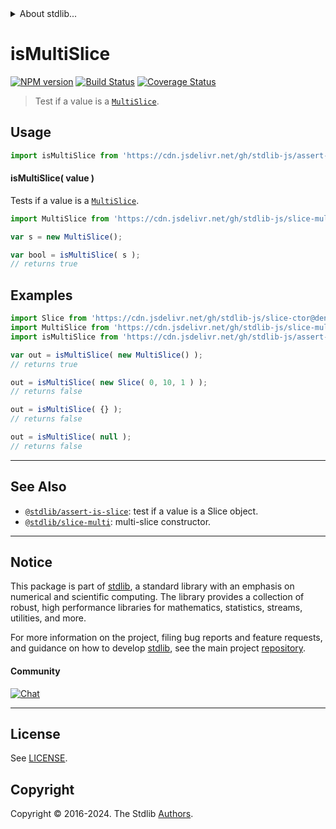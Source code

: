 <!--

@license Apache-2.0

Copyright (c) 2023 The Stdlib Authors.

Licensed under the Apache License, Version 2.0 (the "License");
you may not use this file except in compliance with the License.
You may obtain a copy of the License at

   http://www.apache.org/licenses/LICENSE-2.0

Unless required by applicable law or agreed to in writing, software
distributed under the License is distributed on an "AS IS" BASIS,
WITHOUT WARRANTIES OR CONDITIONS OF ANY KIND, either express or implied.
See the License for the specific language governing permissions and
limitations under the License.

-->


<details>
  <summary>
    About stdlib...
  </summary>
  <p>We believe in a future in which the web is a preferred environment for numerical computation. To help realize this future, we've built stdlib. stdlib is a standard library, with an emphasis on numerical and scientific computation, written in JavaScript (and C) for execution in browsers and in Node.js.</p>
  <p>The library is fully decomposable, being architected in such a way that you can swap out and mix and match APIs and functionality to cater to your exact preferences and use cases.</p>
  <p>When you use stdlib, you can be absolutely certain that you are using the most thorough, rigorous, well-written, studied, documented, tested, measured, and high-quality code out there.</p>
  <p>To join us in bringing numerical computing to the web, get started by checking us out on <a href="https://github.com/stdlib-js/stdlib">GitHub</a>, and please consider <a href="https://opencollective.com/stdlib">financially supporting stdlib</a>. We greatly appreciate your continued support!</p>
</details>

# isMultiSlice

[![NPM version][npm-image]][npm-url] [![Build Status][test-image]][test-url] [![Coverage Status][coverage-image]][coverage-url] <!-- [![dependencies][dependencies-image]][dependencies-url] -->

> Test if a value is a [`MultiSlice`][@stdlib/slice/multi].



<section class="usage">

## Usage

```javascript
import isMultiSlice from 'https://cdn.jsdelivr.net/gh/stdlib-js/assert-is-multi-slice@v0.2.1-deno/mod.js';
```

#### isMultiSlice( value )

Tests if a value is a [`MultiSlice`][@stdlib/slice/multi].

```javascript
import MultiSlice from 'https://cdn.jsdelivr.net/gh/stdlib-js/slice-multi@deno/mod.js';

var s = new MultiSlice();

var bool = isMultiSlice( s );
// returns true
```

</section>

<!-- /.usage -->

<section class="examples">

## Examples

<!-- eslint no-undef: "error" -->

```javascript
import Slice from 'https://cdn.jsdelivr.net/gh/stdlib-js/slice-ctor@deno/mod.js';
import MultiSlice from 'https://cdn.jsdelivr.net/gh/stdlib-js/slice-multi@deno/mod.js';
import isMultiSlice from 'https://cdn.jsdelivr.net/gh/stdlib-js/assert-is-multi-slice@v0.2.1-deno/mod.js';

var out = isMultiSlice( new MultiSlice() );
// returns true

out = isMultiSlice( new Slice( 0, 10, 1 ) );
// returns false

out = isMultiSlice( {} );
// returns false

out = isMultiSlice( null );
// returns false
```

</section>

<!-- /.examples -->

<!-- Section for related `stdlib` packages. Do not manually edit this section, as it is automatically populated. -->

<section class="related">

* * *

## See Also

-   <span class="package-name">[`@stdlib/assert-is-slice`][@stdlib/assert/is-slice]</span><span class="delimiter">: </span><span class="description">test if a value is a Slice object.</span>
-   <span class="package-name">[`@stdlib/slice-multi`][@stdlib/slice/multi]</span><span class="delimiter">: </span><span class="description">multi-slice constructor.</span>

</section>

<!-- /.related -->

<!-- Section for all links. Make sure to keep an empty line after the `section` element and another before the `/section` close. -->


<section class="main-repo" >

* * *

## Notice

This package is part of [stdlib][stdlib], a standard library with an emphasis on numerical and scientific computing. The library provides a collection of robust, high performance libraries for mathematics, statistics, streams, utilities, and more.

For more information on the project, filing bug reports and feature requests, and guidance on how to develop [stdlib][stdlib], see the main project [repository][stdlib].

#### Community

[![Chat][chat-image]][chat-url]

---

## License

See [LICENSE][stdlib-license].


## Copyright

Copyright &copy; 2016-2024. The Stdlib [Authors][stdlib-authors].

</section>

<!-- /.stdlib -->

<!-- Section for all links. Make sure to keep an empty line after the `section` element and another before the `/section` close. -->

<section class="links">

[npm-image]: http://img.shields.io/npm/v/@stdlib/assert-is-multi-slice.svg
[npm-url]: https://npmjs.org/package/@stdlib/assert-is-multi-slice

[test-image]: https://github.com/stdlib-js/assert-is-multi-slice/actions/workflows/test.yml/badge.svg?branch=v0.2.1
[test-url]: https://github.com/stdlib-js/assert-is-multi-slice/actions/workflows/test.yml?query=branch:v0.2.1

[coverage-image]: https://img.shields.io/codecov/c/github/stdlib-js/assert-is-multi-slice/main.svg
[coverage-url]: https://codecov.io/github/stdlib-js/assert-is-multi-slice?branch=main

<!--

[dependencies-image]: https://img.shields.io/david/stdlib-js/assert-is-multi-slice.svg
[dependencies-url]: https://david-dm.org/stdlib-js/assert-is-multi-slice/main

-->

[chat-image]: https://img.shields.io/gitter/room/stdlib-js/stdlib.svg
[chat-url]: https://app.gitter.im/#/room/#stdlib-js_stdlib:gitter.im

[stdlib]: https://github.com/stdlib-js/stdlib

[stdlib-authors]: https://github.com/stdlib-js/stdlib/graphs/contributors

[umd]: https://github.com/umdjs/umd
[es-module]: https://developer.mozilla.org/en-US/docs/Web/JavaScript/Guide/Modules

[deno-url]: https://github.com/stdlib-js/assert-is-multi-slice/tree/deno
[deno-readme]: https://github.com/stdlib-js/assert-is-multi-slice/blob/deno/README.md
[umd-url]: https://github.com/stdlib-js/assert-is-multi-slice/tree/umd
[umd-readme]: https://github.com/stdlib-js/assert-is-multi-slice/blob/umd/README.md
[esm-url]: https://github.com/stdlib-js/assert-is-multi-slice/tree/esm
[esm-readme]: https://github.com/stdlib-js/assert-is-multi-slice/blob/esm/README.md
[branches-url]: https://github.com/stdlib-js/assert-is-multi-slice/blob/main/branches.md

[stdlib-license]: https://raw.githubusercontent.com/stdlib-js/assert-is-multi-slice/main/LICENSE

[@stdlib/slice/multi]: https://github.com/stdlib-js/slice-multi/tree/deno

<!-- <related-links> -->

[@stdlib/assert/is-slice]: https://github.com/stdlib-js/assert-is-slice/tree/deno

<!-- </related-links> -->

</section>

<!-- /.links -->
